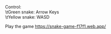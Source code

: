 Control:<br />
  \tGreen snake: Arrow Keys<br />
  \tYellow snake: WASD <br />


Play the game https://snake-game-f17f1.web.app/
